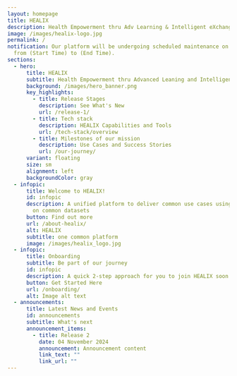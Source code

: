 ```yaml
---
layout: homepage
title: HEALIX
description: Health Empowerment thru Adv Learning & Intelligent eXchange
image: /images/healix-logo.jpg
permalink: /
notification: Our platform will be undergoing scheduled maintenance on (Date)
  from (Start Time) to (End Time).
sections:
  - hero:
      title: HEALIX
      subtitle: Health Empowerment thru Advanced Leaning and Intelligent eXchange
      background: /images/hero_banner.png
      key_highlights:
        - title: Release Stages
          description: See What's New
          url: /release-1/
        - title: Tech stack
          description: HEALIX Capabilities and Tools
          url: /tech-stack/overview
        - title: Milestones of our mission
          description: Use Cases and Success Stories
          url: /our-journey/
      variant: floating
      size: sm
      alignment: left
      backgroundColor: gray
  - infopic:
      title: Welcome to HEALIX!
      id: infopic
      description: A unified platform to deliver common use cases using common tools
        on common datasets
      button: Find out more
      url: /about-healix/
      alt: HEALIX
      subtitle: one common platform
      image: /images/healix_logo.jpg
  - infopic:
      title: Onboarding
      subtitle: Be part of our journey
      id: infopic
      description: A quick 2-step approach for you to join HEALIX soon!
      button: Get Started Here
      url: /onboarding/
      alt: Image alt text
  - announcements:
      title: Latest News and Events
      id: announcements
      subtitle: What's next
      announcement_items:
        - title: Release 2
          date: 04 November 2024
          announcement: Announcement content
          link_text: ""
          link_url: ""
---
```

